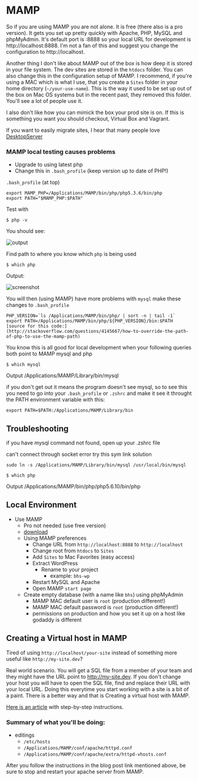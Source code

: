 # MAMP

So if you are using MAMP you are not alone. It is free (there also is a pro version). It gets you set up pretty quickly with Apache, PHP, MySQL and phpMyAdmin. It's default port is :8888 so your local URL for development is http://localhost:8888. I'm not a fan of this and suggest you change the configuration to http://localhost.

Another thing I don't like about MAMP out of the box is how deep it is stored in your file system. The dev sites are stored in the `htdocs` folder. You can also change this in the configuration setup of MAMP. I recommend, if you're using a MAC which is what I use, that you create a `Sites` folder in your home directory (`~/your-use-name`). This is the way it used to be set up out of the box on Mac OS systems but in the recent past, they removed this folder. You'll see a lot of people use it.

I also don't like how you can mimick the box your prod site is on. If this is something you want you should checkout, Virtual Box and Vagrant.

If you want to easily migrate sites, I hear that many people love [DesktopServer](https://serverpress.com/get-desktopserver/)


### MAMP local testing causes problems
* Upgrade to using latest php
* Change this in `.bash_profile` (keep version up to date of PHP!)

`.bash_profile` (at top)

```
export MAMP_PHP=/Applications/MAMP/bin/php/php5.3.6/bin/php 
export PATH="$MAMP_PHP:$PATH"
```

Test with

```
$ php -v
```

You should see:

![output](https://i.imgur.com/QzljTo7.png)

Find path to where you know which `php` is being used

```
$ which php
```

Output:

![screenshot](https://i.imgur.com/HOnRQ4t.png)

You will then (using MAMP) have more problems with `mysql`
make these changes to `.bash_profile`

```
PHP_VERSION=`ls /Applications/MAMP/bin/php/ | sort -n | tail -1`
export PATH=/Applications/MAMP/bin/php/${PHP_VERSION}/bin:$PATH
[source for this code:](http://stackoverflow.com/questions/4145667/how-to-override-the-path-of-php-to-use-the-mamp-path)
```

You know this is all good for local development when your following queries both point to MAMP mysql and php

```
$ which mysql
```

Output
/Applications/MAMP/Library/bin/mysql

if you don't get out it means the program doesn't see mysql, so to see this you need to go into your `.bash_profile` or `.zshrc` and make it see it throught the PATH environment variable with this:

```
export PATH=$PATH:/Applications/MAMP/Library/bin
```

## Troubleshooting
if you have mysql command not found, open up your .zshrc file

can't connect through socket error
try this sym link solution
```
sudo ln -s /Applications/MAMP/Library/bin/mysql /usr/local/bin/mysql
```

```
$ which php
```

Output
/Applications/MAMP/bin/php/php5.6.10/bin/php

## Local Environment
* Use MAMP
    - Pro not needed (use free version)
    - [download](https://www.mamp.info/en/downloads/)
    - Using MAMP preferences
        + Change URL from `http://localhost:8888` to `http://localhost`
        + Change root from `htdocs` to `Sites`
        + Add `Sites` to Mac Favorites (easy access)
        + Extract WordPress
            * Rename to your project
                - example: `bhs-wp`
        + Restart MySQL and Apache
        + Open MAMP `start page`
    - Create empty database (with a name like `bhs`) using phpMyAdmin
        + MAMP MAC default user is `root` (production different!)
        + MAMP MAC default password is `root` (production different!)
        + permissions on production and how you set it up on a host like godaddy is different

## Creating a Virtual host in MAMP

Tired of using `http://localhost/your-site` instead of something more useful like `http://my-site.dev`?

Real world scenario. You will get a SQL file from a member of your team and they might have the URL point to http://my-site.dev. If you don't change your host you will have to open the SQL file, find and replace their URL with your local URL. Doing this everytime you start working with a site is a bit of a paint. There is a better way and that is Creating a virtual host with MAMP.

[Here is an article](http://foundationphp.com/tutorials/vhosts_mamp.php) with step-by-step instructions.

### Summary of what you'll be doing:

* editings
    * `/etc/hosts`
    * `/Applications/MAMP/conf/apache/httpd.conf`
    * `/Applications/MAMP/conf/apache/extra/httpd-vhosts.conf`
 
After you follow the instructions in the blog post link mentioned above, be sure to stop and restart your apache server from MAMP.
